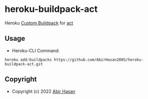 # heroku-buildpack-act
Heroku [Custom Buildpack](http://devcenter.heroku.com/articles/buildpacks) for [act](https://github.com/nektos/act)

## Usage
- Heroku-CLI Command:
```shell
heroku add:buildpacks https://github.com/AbirHasan2005/heroku-buildpack-act.git
```

## Copyright
- Copyright (c) 2022 [Abir Hasan](https://github.com/AbirHasan2005)

